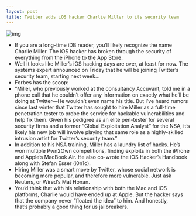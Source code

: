 ```yaml
---
layout: post
title: Twitter adds iOS hacker Charlie Miller to its security team
---
```

![img](http://media.idownloadblog.com/wp-content/uploads/2011/11/charlie-miller.jpg)
* If you are a long-time iDB reader, you’ll likely recognize the name Charlie Miller. The iOS hacker has broken through the security of everything from the iPhone to the App Store.
* Well it looks like Miller’s iOS hacking days are over, at least for now. The systems expert announced on Friday that he will be joining Twitter’s security team, starting next week…
* Forbes has the scoop:
* “Miller, who previously worked at the consultancy Accuvant, told me in a phone call that he couldn’t offer any information on exactly what he’ll be doing at Twitter—He wouldn’t even name his title. But I’ve heard rumors since last winter that Twitter has sought to hire Miller as a full-time penetration tester to probe the service for hackable vulnerabilities and help fix them. Given his pedigree as an elite pen-tester for several security firms and a former “Global Exploitation Analyst” for the NSA, it’s likely his new job will involve playing that same role as a highly-skilled intrusion artist for Twitter’s security team.”
* In addition to his NSA training, Miller has a laundry list of hacks. He’s won multiple Pwn2Own competitions, finding exploits in both the iPhone and Apple’s MacBook Air. He also co-wrote the iOS Hacker’s Handbook along with Stefan Esser (i0n1c).
* Hiring Miller was a smart move by Twitter, whose social network is becoming more popular, and therefore more vulnerable. Just ask Reuters, or Wired’s Mat Honan.
* You’d think that with his relationship with both the Mac and iOS platforms, Charlie would have ended up at Apple. But the hacker says that the company never “floated the idea” to him. And honestly, that’s probably a good thing for us jailbreakers.

